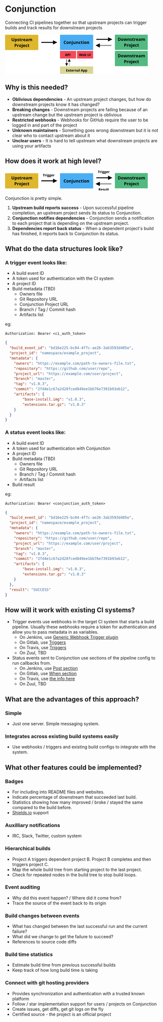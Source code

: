 # Conjunction

Connecting CI pipelines together so that upstream projects can trigger builds and track results for downstream projects

<img src="./doc/images/more-detailed-diagram.png">

## Why is this needed?

- **Oblivious dependencies** - An upstream project changes, but how do downstream projects know it has changed?
- **Breaking changes** - Downstream projects are failing because of an upstream change but the upstream project is oblivious
- **Restricted webhooks** - Webhooks for GitHub require the user to be logged in and part of the project
- **Unknown maintainers** - Something goes wrong downstream but it is not clear who to contact upstream about it
- **Unclear users** - It is hard to tell upstream what downstream projects are using your artifacts

## How does it work at high level?

<img src="./doc/images/simple-diagram.png">

Conjunction is pretty simple.

1. **Upstream build reports success** - Upon successful pipeline completion, an upstream project sends its status to Conjunction.
2. **Conjunction notifies dependencies** - Conjunction sends a notification to each project that is depending on the upstream project.
3. **Dependencies report back status** - When a dependent project's build has finished, it reports back to Conjunction its status.

## What do the data structures look like?

### A trigger event looks like:

- A build event ID
- A token used for authentication with the CI system
- A project ID
- Build metadata (TBD)
  - Owners file
  - Git Repository URL
  - Conjunction Project URL
  - Branch / Tag / Commit hash
  - Artifacts list
 
eg:

```
Authorization: Bearer <ci_auth_token>
```

```json
{
  "build_event_id": "bd16e225-bc04-4f7c-ae26-3ab3593d405e",
  "project_id": "namespace/example_project",
  "metadata": {
    "owners": "https://example.com/path-to-owners-file.txt",
    "repository": "https://github.com/user/repo",
    "project_url": "https://example.com/user/project",
    "branch": "master",
    "tag": "v1.0.3",
    "commit": "2fd4e1c67a2d28fced849ee1bb76e7391b93eb12",
    "artifacts": {
        "base-install.img": "v1.0.3",
        "extensions.tar.gz": "v1.0.3"
    }
  }
}
```

### A status event looks like:

- A build event ID
- A token used for authentication with Conjunction
- A project ID
- Build metadata (TBD)
  - Owners file
  - Git Repository URL
  - Branch / Tag / Commit hash
  - Artifacts list
- Build result

eg:

```
Authorization: Bearer <conjunction_auth_token>
```

```json
{
  "build_event_id": "bd16e225-bc04-4f7c-ae26-3ab3593d405e",
  "project_id": "namespace/example_project",
  "metadata": {
    "owners": "https://example.com/path-to-owners-file.txt",
    "repository": "https://github.com/user/repo",
    "project_url": "https://example.com/user/project",
    "branch": "master",
    "tag": "v1.0.3",
    "commit": "2fd4e1c67a2d28fced849ee1bb76e7391b93eb12",
    "artifacts": {
        "base-install.img": "v1.0.3",
        "extensions.tar.gz": "v1.0.3"
    }
  },
  "result": "SUCCESS"
}
```

## How will it work with existing CI systems?

- Trigger events use webhooks in the target CI system that starts a build pipeline. Usually these webhooks require a token for authentication and allow you to pass metadata in as variables.
  - On Jenkins, use [Generic Webhook Trigger plugin](https://wiki.jenkins.io/display/JENKINS/Generic+Webhook+Trigger+Plugin)
  - On Gitlab, use [Triggers](https://docs.gitlab.com/ee/ci/triggers/#adding-a-new-trigger)
  - On Travis, use [Triggers](https://docs.travis-ci.com/user/triggering-builds/)
  - On Zuul, TBD
- Status events sent to Conjunction use sections of the pipeline config to run callbacks from.
  - On Jenkins, use [Post section](https://github.com/jenkinsci/pipeline-model-definition-plugin/wiki/Running-multiple-steps#cleaning-up-after-yourself)
  - On Gitlab, use [When section](https://docs.gitlab.com/ee/ci/yaml/#when)
  - On Travis, use [the info here](https://docs.travis-ci.com/user/customizing-the-build)
  - On Zuul, TBD

## What are the advantages of this approach?

### Simple
- Just one server. Simple messaging system.

### Integrates across existing build systems easily
- Use webhooks / triggers and existing build configs to integrate with the system.

## What other features could be implemented?

### Badges
- For including into README files and websites.
- Indicate percentage of downstream that succeeded last build.
- Statistics showing how many improved / broke / stayed the same compared to the build before.
- [Shields.io](https://shields.io/) support

### Auxilliary notifications
- IRC, Slack, Twitter, custom system

### Hierarchical builds
- Project A triggers dependent project B. Project B completes and then triggers project C.
- Map the whole build tree from starting project to the last project.
- Check for repeated nodes in the build tree to stop build loops.

### Event auditing
- Why did this event happen? / Where did it come from?
- Trace the source of the event back to its origin

### Build changes between events
- What has changed between the last successful run and the current failure?
- What did we change to get the failure to succeed?
- References to source code diffs

### Build time statistics
- Estimate build time from previous successful builds
- Keep track of how long build time is taking

### Connect with git hosting providers
- Provides synchronization and authentication with a trusted known platform
- Follow / star implementation support for users / projects on Conjunction
- Create issues, get diffs, get git logs on the fly
- Certified source - the project is an official project